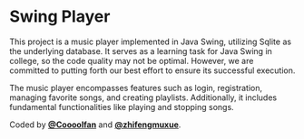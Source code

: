 # Swing Player
This project is a music player implemented in Java Swing, utilizing Sqlite as the underlying database. It serves as a learning task for Java Swing in college, so the code quality may not be optimal. However, we are committed to putting forth our best effort to ensure its successful execution.

The music player encompasses features such as login, registration, managing favorite songs, and creating playlists. Additionally, it includes fundamental functionalities like playing and stopping songs.

Coded by [**@Coooolfan**](https://github.com/Coooolfan) and [**@zhifengmuxue**](https://github.com/zhifengmuxue). 